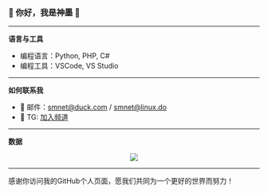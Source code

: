 ### 🌟 你好，我是神墨 🌟

---

 **语言与工具**

-  编程语言：Python, PHP, C#
-  编程工具：VSCode, VS Studio

---

 **如何联系我**

- 📧 邮件：smnet@duck.com / smnet@linux.do
- 📱 TG: [加入频道](https://t.me/smnetstudio)

---

 **数据**

<div align="center">
<img src="https://github-readme-stats-git-masterrstaa-rickstaa.vercel.app/api?username=MoLoveSze&show_icons=true&include_all_commits=true&&rank_icon=github" />
</div>

---

感谢你访问我的GitHub个人页面，愿我们共同为一个更好的世界而努力！
